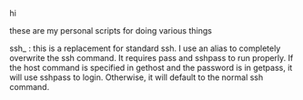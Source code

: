 hi

these are my personal scripts for doing various things

ssh_ : this is a replacement for standard ssh. I use an alias to completely overwrite the ssh command. It requires pass and sshpass to run properly. If the host command is specified in gethost and the password is in getpass, it will use sshpass to login. Otherwise, it will default to the normal ssh command.
